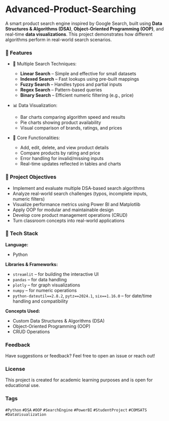 # Advanced-Product-Searching
A smart product search engine inspired by Google Search, built using **Data Structures & Algorithms (DSA)**, **Object-Oriented Programming (OOP)**, and real-time **data visualizations**. This project demonstrates how different algorithms perform in real-world search scenarios.

### 🚀 Features

- 🔎 Multiple Search Techniques:
  - **Linear Search** – Simple and effective for small datasets
  - **Indexed Search** – Fast lookups using pre-built mappings
  - **Fuzzy Search** – Handles typos and partial inputs
  - **Regex Search** – Pattern-based queries
  - **Binary Search** – Efficient numeric filtering (e.g., price)

- 📊 Data Visualization:
  - Bar charts comparing algorithm speed and results
  - Pie charts showing product availability
  - Visual comparison of brands, ratings, and prices

- 🧩 Core Functionalities:
  - Add, edit, delete, and view product details
  - Compare products by rating and price
  - Error handling for invalid/missing inputs
  - Real-time updates reflected in tables and charts



### 🎯 Project Objectives

- Implement and evaluate multiple DSA-based search algorithms
- Analyze real-world search challenges (typos, incomplete inputs, numeric filters)
- Visualize performance metrics using Power BI and Matplotlib
- Apply OOP for modular and maintainable design
- Develop core product management operations (CRUD)
- Turn classroom concepts into real-world applications


### 🧩 Tech Stack

**Language:**  
- Python

**Libraries & Frameworks:**  
- `streamlit` – for building the interactive UI  
- `pandas` – for data handling  
- `plotly` – for graph visualizations  
- `numpy` – for numeric operations  
- `python-dateutil==2.8.2`, `pytz==2024.1`, `six==1.16.0` – for date/time handling and compatibility

**Concepts Used:**  
- Custom Data Structures & Algorithms (DSA)  
- Object-Oriented Programming (OOP)  
- CRUD Operations




###  Feedback

Have suggestions or feedback? Feel free to open an issue or reach out!



###  License

This project is created for academic learning purposes and is open for educational use.



###  Tags

`#Python` `#DSA` `#OOP` `#SearchEngine` `#PowerBI` `#StudentProject` `#COMSATS` `#DataVisualization`

